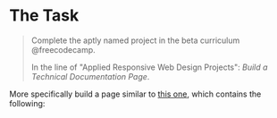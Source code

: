 # The Task

> Complete the aptly named project in the beta curriculum @freecodecamp. 
>
> In the line of "Applied Responsive Web Design Projects": *Build a Technical Documentation Page*.

More specifically build a page similar to [this one](https://codepen.io/freeCodeCamp/full/NdrKKL), which contains the following:
